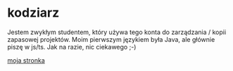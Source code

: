 # kodziarz
Jestem zwykłym studentem, który używa tego konta do zarządzania / kopii zapasowej projektów.
Moim pierwszym językiem była Java, ale głównie piszę w js/ts.
Jak na razie, nic ciekawego ;-)

[moja stronka](https://kodziarz.github.io/)

